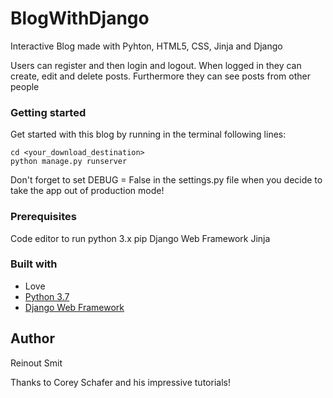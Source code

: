 # BlogWithDjango
Interactive Blog made with Pyhton, HTML5, CSS, Jinja and Django

Users can register and then login and logout. When logged in they can create, edit and delete posts. Furthermore they can see posts from other people

### Getting started

Get started with this blog by running in the terminal following lines:

```
cd <your_download_destination>
python manage.py runserver
```

Don't forget to set DEBUG = False in the settings.py file when you decide to take the app out of production mode!

### Prerequisites

Code editor to run python 3.x
pip
Django Web Framework
Jinja 

### Built with

- Love
- [Python 3.7](https://www.python.org/)
- [Django Web Framework](https://www.djangoproject.com/)

## Author

Reinout Smit

Thanks to Corey Schafer and his impressive tutorials!
